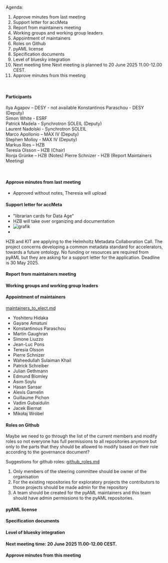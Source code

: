 Agenda:

1. Approve minutes from last meeting
2. Support letter for accMeta
3. Report from maintainers meeting
4. Working groups and working group leaders
5. Appointment of maintainers
6. Roles on Github
7. pyAML license
8. Specification documents
9. Level of bluesky integration
10. Next meeting time
  Next meeting is planned to 20 June 2025 11.00-12.00 CEST.
11. Approve minutes from this meeting
  
&nbsp;
&nbsp;

#### Participants
Ilya Agapov – DESY  - not available 
Konstantinos Paraschou - DESY (Deputy)  
Simon White - ESRF  
Patrick Madela - Synchrotron SOLEIL (Deputy)  
Laurent Nadolski - Synchrotron SOLEIL  
Marco Apollonio – MAX IV (Deputy)  
Stephen Molloy - MAX IV (Deputy)  
Markus Ries – HZB  
Teresia Olsson – HZB (Chair)  
Ronja Grünke – HZB (Notes)
Pierre Schnizer - HZB (Report Maintainers Meeting) 

&nbsp;
&nbsp;

#### Approve minutes from last meeting
- Approved without notes, Theresia will upload 

#### Support letter for accMeta
- "librarian cards for Data Age"
- HZB will take over organizing and documentation
- ![grafik](https://github.com/user-attachments/assets/f3216011-a86b-4444-8c07-427f583c5eff)
- 


HZB and KIT are applying to the Helmholtz Metadata Collaboration Call. The project concerns developing a common metadata standard for accelerators, towards a future ontology. No funding or resources are required from pyAML but they are asking for a support letter for the application. Deadline is 30 May 2025.

#### Report from maintainers meeting

#### Working groups and working group leaders

#### Appointment of maintainers
[maintainers_to_elect.md](maintainers_to_elect.md)


- Yoshiteru Hidaka
- Gayane Amatuni
- Konstantinous Paraschou
- Martin Gaughran
- Simone Liuzzo
- Jean-Luc Pons
- Teresia Olsson
- Pierre Schnizer
- Waheedullah Sulaiman Khail
- Patrick Schreiber
- Julian Gethmann
- Edmund Blomley
- Asım Soylu
- Hasan Sansar
- Alexis Gamelin
- Guillaume Pichon
- Vadim Gubaidulin
- Jacek Biernat
- Mikołaj Wróbel


#### Roles on Github
Maybe we need to go through the list of the current members and modify roles so not everyone has full permissions to all repositories anymore but only to the parts that they should be allowed to modify based on their role according to the governance document?

Suggestions for github roles: [github_roles.md](github_roles.md)

1. Only members of the steering committee should be owner of the organisation
2. For the existing repositories for exploratory projects the contributors to those projects should be made admin for the repository
3. A team should be created for the pyAML maintainers and this team should have admin permissions to the pyAML repositories.


#### pyAML license

#### Specification documents

#### Level of bluesky integration

#### Next meeting time: 20 June 2025 11.00-12.00 CEST.

#### Approve minutes from this meeting
